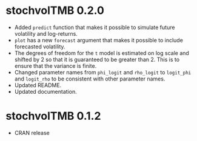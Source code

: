 # stochvolTMB 0.2.0

* Added `predict` function that makes it possible to simulate future volatility and log-returns. 
* `plot` has a new `forecast` argument that makes it possible to include forecasted volatility. 
* The degrees of freedom for the `t` model is estimated on log scale and shifted by 2 so that it is guaranteed to be 
  greater than 2. This is to ensure that the variance is finite. 
* Changed parameter names from `phi_logit` and `rho_logit` to `logit_phi` and `logit_rho` to be consistent with other 
  parameter names. 
* Updated README.
* Updated documentation. 

# stochvolTMB 0.1.2

* CRAN release 